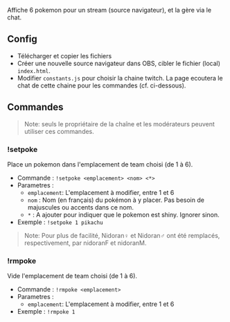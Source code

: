 Affiche 6 pokemon pour un stream (source navigateur), et la gère via le chat.

## Config

* Télécharger et copier les fichiers
* Créer une nouvelle source navigateur dans OBS, cibler le fichier (local) `index.html`.
* Modifier `constants.js` pour choisir la chaine twitch. La page ecoutera le chat de cette chaine pour les commandes (cf. ci-dessous).


## Commandes

> Note: seuls le propriétaire de la chaîne et les modérateurs peuvent utiliser ces commandes.

### !setpoke

Place un pokemon dans l'emplacement de team choisi (de 1 à 6).

* Commande : `!setpoke <emplacement> <nom> <*>`
* Parametres : 
    * `emplacement`: L'emplacement à modifier, entre 1 et 6
    * `nom` : Nom (en français) du pokémon à y placer. Pas besoin de majuscules ou accents dans ce nom.
    * `*` : A ajouter pour indiquer que le pokemon est shiny. Ignorer sinon.
* Exemple : `!setpoke 1 pikachu`

> Note: Pour plus de facilité, Nidoran♀ et Nidoran♂ ont été remplacés, respectivement, par nidoranF et nidoranM.

### !rmpoke

Vide l'emplacement de team choisi (de 1 à 6).

* Commande : `!rmpoke <emplacement>`
* Parametres : 
    * `emplacement`: L'emplacement à modifier, entre 1 et 6
* Exemple : `!rmpoke 1`